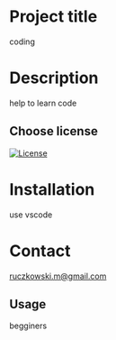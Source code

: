 # Project title
coding

# Description
help to learn code

## Choose license
[![License](https://img.shields.io/badge/License-Apache_2.0-blue.svg)](https://opensource.org/licenses/Apache-2.0)

# Installation
use vscode

# Contact
ruczkowski.m@gmail.com


## Usage
begginers

